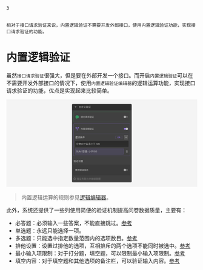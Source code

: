 ```index
3
```
```tag

```
```summary
相对于接口请求验证来说，内置逻辑验证不需要开发外部接口，使用内置逻辑验证功能，实现接口请求验证的功能。
```
# 内置逻辑验证
虽然`接口请求验证`很强大，但是要在外部开发一个接口。而开启`内置逻辑验证`可以在不需要开发外部接口的情况下，使用`内置逻辑验证编辑器`的逻辑运算功能，实现接口请求验证的功能，优点是实现起来比较简单。

<img src='./assets/03build-inLogicValidation/built-in-logic.png'>

> 内置逻辑运算的规则参见[逻辑编辑器](../17advancedFunction/advancedLogicSetting/01logicSetting.md)。

此外，系统还提供了一些列使用简便的验证机制提高问卷数据质量，主要有：
+ 必答题：必须输入一些答案，不能直接跳过。[参考](../11nodeSettings/05questionGeneralSetting/01required.md)
+ 单选题：永远只能选择一项。
+ 多选题：只能选中指定数量范围内的选项数目。[参考](../11nodeSettings/05questionGeneralSetting/02multiChoice.md)
+ 排他设置：设置过排他的选项，互相排斥的两个选项不能同时被选中。[参考](../11nodeSettings/03optionSetting/02optionGroupAndExclude.md)
+ 最小输入项限制：对于打分题，填空题，可以限制最小输入项限制。[参考](../11nodeSettings/05questionGeneralSetting/03inputLimits.md)
+ 填空内容：对于填空题和其他选项的备注栏，可以验证输入内容。[参考](../11nodeSettings/03optionSetting/04inputValidation.md)
